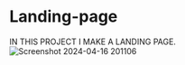 # Landing-page
IN THIS PROJECT I MAKE A LANDING PAGE.
![Screenshot 2024-04-16 201106](https://github.com/anshverma200/Landing-page/assets/156953599/4ab193b5-dd3c-422b-a582-5fe498741900)

